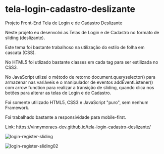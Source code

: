 # tela-login-cadastro-deslizante

Projeto Front-End Tela de Login e de Cadastro Deslizante

Neste projeto eu desenvolvi as Telas de Login e de Cadastro no formato de sliding (deslizante).

Este tema foi bastante trabalhoso na utilização do estilo de folha em cascata (CSS).

No HTML5 foi utlizado bastante classes em cada tag para ser estilizada no CSS3.

No JavaScript utlizei o método de retorno document.queryselector() para armazenar nas variáveis e o manipulador de eventos addEventListener() com arrow function para realizar a transição de sliding, quando clica nos botões para alterar as telas de Login e de Cadastro.

Foi somente utilizado HTML5, CSS3 e JavaScript "puro", sem nenhum Framework.

Foi trabalhado bastante a responsividade para mobile-first.

Link: https://vinnymoraes-dev.github.io/tela-login-cadastro-deslizante/

![login-register-sliding](https://user-images.githubusercontent.com/56524332/191481146-6976d7d8-3537-450e-92ee-65ca8aeccb3d.JPG)

![login-register-sliding02](https://user-images.githubusercontent.com/56524332/191489891-57d0e4d9-09e8-46e8-b83f-82ccc820afce.JPG)


